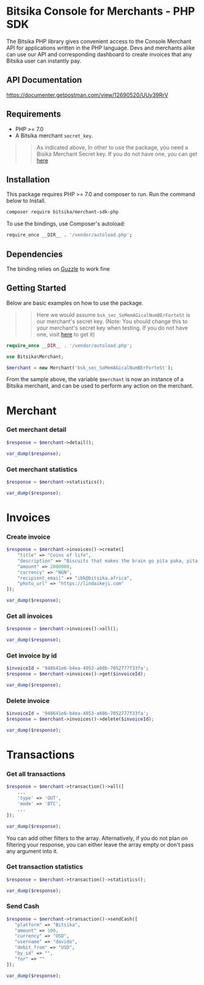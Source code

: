 # Bitsika Console for Merchants - PHP SDK

The Bitsika PHP library gives convenient access to the Console Merchant API for applications written in the PHP language. Devs and merchants alike can use our API and corresponding dashboard to create invoices that any Bitsika user can instantly pay. 

## API Documentation
https://documenter.getpostman.com/view/12690520/UUy39RrV

## Requirements
- PHP >= 7.0
- A Bitsika merchant `secret_key`.
>> As indicated above, In other to use the package, you need a Bisika Merchant Secret key. If you do not have one, you can get  [here](https://merchant.bitsika.africa/dashboard/merchant/keys-and-security)

## Installation
This package requires PHP >= 7.0 and composer to run.
Run the command below to Install.

```bash
composer require bitsika/merchant-sdk-php
```

To use the bindings, use Composer's autoload:
```bash
require_once __DIR__ . '/vendor/autoload.php';
```

## Dependencies
The binding relies on [Guzzle](https://guzzle3.readthedocs.io/index.html) to work fine

## Getting Started
Below are basic examples on how to use the package.
>> Here we would assume `bsk_sec_SoMemAGicalNumBErForteSt` is our merchant's secret key. (Note: You should change this to your merchant's secret key when testing. If you do not have one, visit [here](https://merchant.bitsika.africa/dashboard/merchant/keys-and-security) to get it)


```php
require_once __DIR__ . '/vendor/autoload.php';

use Bitsika\Merchant;

$merchant = new Merchant('bsk_sec_SoMemAGicalNumBErForteSt');
```

From the sample above, the variable `$merchant` is now an instance of a Bitsika merchant, and can be used to perform any action on the merchant.

# Merchant
### Get merchant detail
```php
$response = $merchant->detail();

var_dump($response);
```

### Get merchant statistics
```php
$response = $merchant->statistics();

var_dump($response);
```

# Invoices

### Create invoice
```php
$response = $merchant->invoices()->create([
    "title" => "Coins of life",
    "description" => "Biscuits that makes the brain go pita paka, pita paka",
    "amount" => 2000000,
    "currency" => "NGN",
    "recipient_email" => "ibk@bitsika.africa",
    "photo_url" => "https://lindaikeji.com"
]);

var_dump($response);
```

### Get all invoices
```php
$response = $merchant->invoices()->all();

var_dump($response);
```

### Get invoice by id
```php
$invoiceId = '948641e6-b4ea-4053-a60b-7052777f33fa';
$response = $merchant->invoices()->get($invoiceId);

var_dump($response);
```

### Delete invoice
```php
$invoiceId = '948641e6-b4ea-4053-a60b-7052777f33fa';
$response = $merchant->invoices()->delete($invoiceId);

var_dump($response);
```

# Transactions
###  Get all transactions
```php
$response = $merchant->transaction()->all([
    ...
    'type' => 'OUT',
    'mode' => 'BTC',
    ...
]);

var_dump($response);
```
You can add other filters to the array. Alternatively, if you do not plan on filtering your response, you can either leave the array empty or don't pass any argument into it.

###  Get transaction statistics
```php
$response = $merchant->transaction()->statistics();

var_dump($response);
```



### Send Cash
```php
$response = $merchant->transaction()->sendCash([
   "platform" => "Bitsika",
   "amount" => 100,
   "currency" => "USD",
   "username" => "davido",
   "debit_from" => "USD",
   "by_id" => "",
   "for" => ""
]);

var_dump($response);
```
